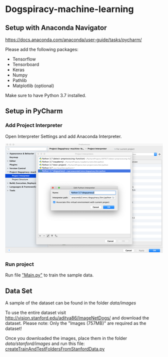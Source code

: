 # Dogspiracy-machine-learning

## Setup with Anaconda Navigator
https://docs.anaconda.com/anaconda/user-guide/tasks/pycharm/

Please add the following packages:

*   Tensorflow
*   Tensorboard
*   Keras
*   Numpy
*   Pathlib   
*   Matplotlib (optional)

Make sure to have Python 3.7 installed.


## Setup in PyCharm

### Add Project Interpreter
Open Interpreter Settings and add Anaconda Interpreter.


![Project Interpreter in PyCharm Setting](assets/project-interpreter.png)

### Run project

Run file ["Main.py"](_Main.py_) to train the sample data.

## Data Set 

A sample of the dataset can be found in the folder _data/images_

To use the entire dataset visit http://vision.stanford.edu/aditya86/ImageNetDogs/ and download the dataset.
Please note: Only the "Images (757MB)" are required as the dataset!

Once you downloaded the images, place them in the folder _data/stanford/images_ and run this file:
[createTrainAndTestFoldersFromStanfordData.py](_createTrainAndTestFoldersFromStanfordData.py_)
